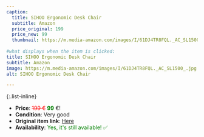```yaml
---
caption:
  title: SIHOO Ergonomic Desk Chair
  subtitle: Amazon
  price_original: 199
  price_new: 99
  thumbnail: https://m.media-amazon.com/images/I/61DJ4TR8FQL._AC_SL1500_.jpg
  
#what displays when the item is clicked:
title: SIHOO Ergonomic Desk Chair
subtitle: Amazon
image: https://m.media-amazon.com/images/I/61DJ4TR8FQL._AC_SL1500_.jpg
alt: SIHOO Ergonomic Desk Chair

---
```

{:.list-inline} 
- **Price**: <span style="color:red"><del>199 €</del></span> <span style="color:green">**99**</span> €!
- **Condition**: Very good
- **Original item link**: [Here](https://www.amazon.de/-/en/gp/product/B07GNDDNMW/)
- **Availability**: <span style='color:green'>Yes, it's still available! ✅</span>
